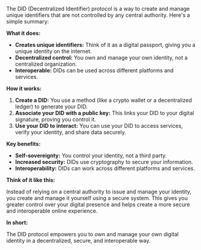The DID (Decentralized Identifier) protocol is a way to create and manage unique identifiers that are not controlled by any central authority. Here's a simple summary:

**What it does:**

* **Creates unique identifiers:** Think of it as a digital passport, giving you a unique identity on the internet.
* **Decentralized control:** You own and manage your own identity, not a centralized organization.
* **Interoperable:** DIDs can be used across different platforms and services.

**How it works:**

1. **Create a DID:** You use a method (like a crypto wallet or a decentralized ledger) to generate your DID.
2. **Associate your DID with a public key:** This links your DID to your digital signature, proving you control it.
3. **Use your DID to interact:** You can use your DID to access services, verify your identity, and share data securely.

**Key benefits:**

* **Self-sovereignty:** You control your identity, not a third party.
* **Increased security:** DIDs use cryptography to secure your information.
* **Interoperability:** DIDs can work across different platforms and services.

**Think of it like this:**

Instead of relying on a central authority to issue and manage your identity, you create and manage it yourself using a secure system. This gives you greater control over your digital presence and helps create a more secure and interoperable online experience.

**In short:**

The DID protocol empowers you to own and manage your own digital identity in a decentralized, secure, and interoperable way. 

